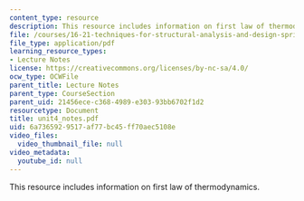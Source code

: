 ```yaml
---
content_type: resource
description: This resource includes information on first law of thermodynamics.
file: /courses/16-21-techniques-for-structural-analysis-and-design-spring-2005/6a7365929517af77bc45ff70aec5108e_unit4_notes.pdf
file_type: application/pdf
learning_resource_types:
- Lecture Notes
license: https://creativecommons.org/licenses/by-nc-sa/4.0/
ocw_type: OCWFile
parent_title: Lecture Notes
parent_type: CourseSection
parent_uid: 21456ece-c368-4989-e303-93bb6702f1d2
resourcetype: Document
title: unit4_notes.pdf
uid: 6a736592-9517-af77-bc45-ff70aec5108e
video_files:
  video_thumbnail_file: null
video_metadata:
  youtube_id: null
---
```

This resource includes information on first law of thermodynamics.